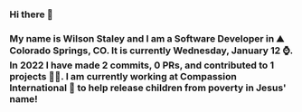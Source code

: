 ### Hi there 👋

### My name is Wilson Staley and I am a Software Developer in ⛰ Colorado Springs, CO.  It is currently Wednesday, January 12 ⌚. In 2022 I have made 2 commits, 0 PRs, and contributed to 1 projects 👨‍💻. I am currently working at Compassion International 🏢 to help release children from poverty in Jesus' name!